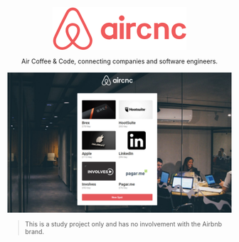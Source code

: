 <p align="center">
  <img src="mobile/src/assets/logo@2x.png" />
</p>

<p align="center">
  Air Coffee &amp; Code, connecting companies and software engineers.
  <br/>
  <br/>

  <img src="dashboard.png" alt="project dashboard"/>

  >This is a study project only and has no involvement with the Airbnb brand.
</p>
<br/>
